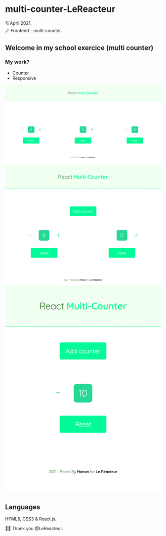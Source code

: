 # multi-counter-LeReacteur

🗓 April 2021.  
🪄 Frontend - multi-counter.

## Welcome in my school exercice (multi counter)

### My work?

- Counter
- Responsive

![Multi-counter desktop](src/assets/img/multi-counter-desktop.png)
![Multi-counter tablette](src/assets/img/multi-counter-tablette.png)
![Multi-counter mobile](src/assets/img/multi-counter-mobile.png)

## Languages

HTML5, CSS3 & React.js.

🙏🏻 Thank you @LeReacteur.
